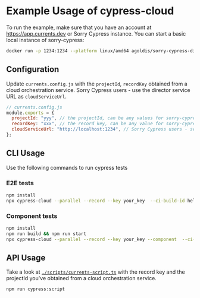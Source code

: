 # Example Usage of cypress-cloud

To run the example, make sure that you have an account at https://app.currents.dev or Sorry Cypress instance. You can start a basic local instance of sorry-cypress:

```sh
docker run -p 1234:1234 --platform linux/amd64 agoldis/sorry-cypress-director
```

## Configuration

Update `currents.config.js` with the `projectId`, `recordKey` obtained from a cloud orchestration service. Sorry Cypress users - use the director service URL as `cloudServiceUrl`.

```js
// currents.config.js
module.exports = {
  projectId: "yyy", // the projectId, can be any values for sorry-cypress users
  recordKey: "xxx", // the record key, can be any value for sorry-cypress users
  cloudServiceUrl: "http://localhost:1234", // Sorry Cypress users - set the director service URL, Currents customer - remove this option
};
```

## CLI Usage

Use the following commands to run cypress tests

### E2E tests

```sh
npm install
npx cypress-cloud --parallel --record --key your_key  --ci-build-id hello-cypress-cloud
```

### Component tests

```sh
npm install
npm run build && npm run start
npx cypress-cloud --parallel --record --key your_key --component  --ci-build-id hello-cypress-cloud
```

## API Usage

Take a look at [`./scripts/currents-script.ts`](./scripts/currents-script.ts) with the record key and the projectId you've obtained from a cloud orchestration service.

```sh
npm run cypress:script
```
